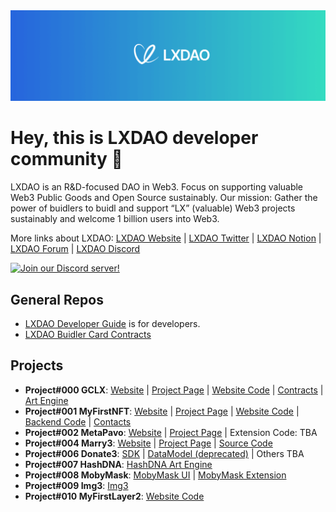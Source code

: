 <img src="./images/LXDAO.png" />

# Hey, this is LXDAO developer community 👋

LXDAO is an R&D-focused DAO in Web3. Focus on supporting valuable Web3 Public Goods and Open Source sustainably. Our mission: Gather the power of buidlers to buidl and support “LX” (valuable) Web3 projects sustainably and welcome 1 billion users into Web3.

More links about LXDAO:
[LXDAO Website](https://lxdao.io/) | [LXDAO Twitter](https://twitter.com/LXDAO_Official) | [LXDAO Notion](https://lxdao.notion.site/) | [LXDAO Forum](https://forum.lxdao.io/) | [LXDAO Discord](https://discord.lxdao.io)

[![Join our Discord server!](https://invidget.switchblade.xyz/HtcDdPgJ7D)](http://discord.gg/HtcDdPgJ7D)


## General Repos

- [LXDAO Developer Guide](https://github.com/lxdao-official/LXDAO-Developer-Guide) is for developers.
- [LXDAO Buidler Card Contracts](https://github.com/lxdao-official/buidler-card-contracts)

## Projects

* **Project#000 GCLX**: [Website](https://gclx.xyz/) | [Project Page](https://lxdao.io/projects/000) | [Website Code](https://github.com/lxdao-official/gclx-official) | [Contracts](https://github.com/lxdao-official/gclx-contracts) | [Art Engine](https://github.com/lxdao-official/gclx-art-engine)
* **Project#001 MyFirstNFT**: [Website](https://myfirstnft.info/) | [Project Page](https://lxdao.io/projects/001) | [Website Code](https://github.com/lxdao-official/myfirstnft-frontend) | [Backend Code](https://github.com/lxdao-official/myfirstnft-backend) | [Contacts](https://github.com/lxdao-official/myfirstnft-contract)
* **Project#002 MetaPavo**: [Website](https://metapavo.xyz/) | [Project Page](https://lxdao.io/projects/002) | Extension Code: TBA
* **Project#004 Marry3**: [Website](https://marry3.love/) | [Project Page](https://lxdao.io/projects/004) | [Source Code](https://github.com/marryinweb3)
* **Project#006 Donate3**: [SDK](https://github.com/lxdao-official/donate3-sdk) | [DataModel (deprecated)](https://github.com/lxdao-official/donate3-datamodel) | Others TBA
* **Project#007 HashDNA**: [HashDNA Art Engine](https://github.com/lxdao-official/HashDNA-Art-Engine)
* **Project#008 MobyMask**: [MobyMask UI](https://github.com/lxdao-official/mobymask-ui) | [MobyMask Extension](https://github.com/lxdao-official/mobymask-extension)
* **Project#009 Img3**: [Img3](https://github.com/lxdao-official/Img3)
* **Project#010 MyFirstLayer2**: [Website Code](https://github.com/lxdao-official/myfirstlayer2-frontend) 
